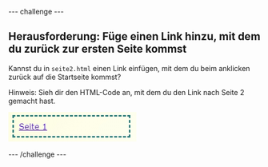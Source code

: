 \--- challenge \---

## Herausforderung: Füge einen Link hinzu, mit dem du zurück zur ersten Seite kommst

Kannst du in `seite2.html` einen Link einfügen, mit dem du beim anklicken zurück auf die Startseite kommst?

Hinweis: Sieh dir den HTML-Code an, mit dem du den Link nach Seite 2 gemacht hast.

![Screenshot](images/magazine-page1-link.png)

\--- /challenge \---
